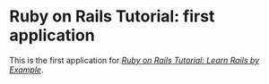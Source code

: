 # Ruby on Rails Tutorial:  first application

This is the first application for [*Ruby on Rails Tutorial:  Learn Rails by Example*](http://railstutorial.org/).


